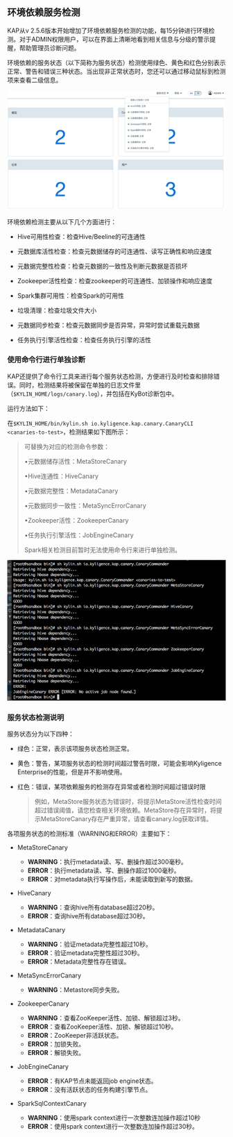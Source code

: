 ## 环境依赖服务检测

KAP从v 2.5.6版本开始增加了环境依赖服务检测的功能，每15分钟进行环境检测。对于ADMIN权限用户，可以在界面上清晰地看到相关信息与分级的警示提醒，帮助管理员诊断问题。

环境依赖的服务状态（以下简称为服务状态）检测使用绿色、黄色和红色分别表示正常、警告和错误三种状态。当出现非正常状态时，您还可以通过移动鼠标到检测项来查看二级信息。

![服务状态检测](images/service_status.cn.png)

环境依赖检测主要从以下几个方面进行：

* Hive可用性检查：检查Hive/Beeline的可连通性


* 元数据库活性检查：检查元数据储存的可连通性、读写正确性和响应速度
* 元数据完整性检查：检查元数据的一致性及判断元数据是否损坏
* Zookeeper活性检查：检查zookeeper的可连通性、加锁操作和响应速度
* Spark集群可用性：检查Spark的可用性
* 垃圾清理：检查垃圾文件大小
* 元数据同步检查：检查元数据同步是否异常，异常时尝试重载元数据
* 任务执行引擎活性检查：检查任务执行引擎的活性


### 使用命令行进行单独诊断

KAP还提供了命令行工具来进行每个服务状态检测，方便进行及时检查和排除错误。同时，检测结果将被保留在单独的日志文件里（`$KYLIN_HOME/logs/canary.log`），并包括在KyBot诊断包中。

运行方法如下：

在`$KYLIN_HOME/bin/kylin.sh io.kyligence.kap.canary.CanaryCLI <canaries-to-test>`，检测结果如下图所示：

> <canaries-to-test>可替换为对应的检测命令参数：
>
> •元数据储存活性：MetaStoreCanary 
>
> •Hive连通性：HiveCanary
>
> •元数据完整性：MetadataCanary
>
> •元数据同步一致性：MetaSyncErrorCanary
>
> •Zookeeper活性：ZookeeperCanary
>
> •任务执行引擎活性：JobEngineCanary
>
> Spark相关检测目前暂时无法使用命令行来进行单独检测。

![使用命令行工具进行单独检测](images/canary.png)

### 服务状态检测说明

服务状态分为以下四种：

+ 绿色：正常，表示该项服务状态检测正常。
+ 黄色：警告，某项服务状态的检测时间超过警告时限，可能会影响Kyligence Enterprise的性能，但是并不影响使用。


+ 红色：错误，某项依赖服务的检测存在异常或者检测时间超过错误时限

  > 例如，MetaStore服务状态为错误时，将提示MetaStore活性检查时间超过错误阈值，请您检查相关环境依赖。MetaStore存在异常时，将提示MetaStoreCanary存在严重异常，请查看canary.log获取详情。


各项服务状态的检测标准（WARNING和ERROR）主要如下：
+ MetaStoreCanary
  - **WARNING**：执行metadata读、写、删操作超过300毫秒。
  - **ERROR**：执行metadata读、写、删操作超过1000毫秒。
  - **ERROR**：对metadata执行写操作后，未能读取到新写的数据。

+ HiveCanary
  - **WARNING**：查询hive所有database超过20秒。
  - **ERROR**：查询hive所有database超过30秒。

+ MetadataCanary
  - **WARNING**：验证metadata完整性超过10秒。
  - **ERROR**：验证metadata完整性超过30秒。
  - **ERROR**：Metadata完整性存在错误。

+ MetaSyncErrorCanary
  - **WARNING**：Metastore同步失败。

+ ZookeeperCanary
  - **WARNING**：查看ZooKeeper活性、加锁、解锁超过3秒。
  - **ERROR**：查看ZooKeeper活性、加锁、解锁超过10秒。
  - **ERROR**：ZooKeeper非活跃状态。
  - **ERROR**：加锁失败。
  - **ERROR**：解锁失败。

+ JobEngineCanary
  - **ERROR**：有KAP节点未能返回job engine状态。
  - **ERROR**：没有活跃状态的任务构建引擎节点。

+ SparkSqlContextCanary
  - **WARNING**：使用spark context进行一次整数连加操作超过10秒
  - **ERROR**：使用spark context进行一次整数连加操作超过30秒。